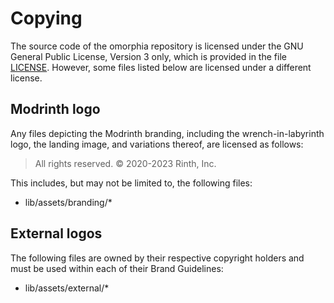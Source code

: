 # Copying

The source code of the omorphia repository is licensed under the GNU General Public License, Version 3 only, which is provided in the file [LICENSE](./LICENSE). However, some files listed below are licensed under a different license.

## Modrinth logo

Any files depicting the Modrinth branding, including the wrench-in-labyrinth logo, the landing image, and variations thereof, are licensed as follows:

> All rights reserved. © 2020-2023 Rinth, Inc.

This includes, but may not be limited to, the following files:

- lib/assets/branding/*

## External logos

The following files are owned by their respective copyright holders and must be used within each of their Brand Guidelines:

- lib/assets/external/*
